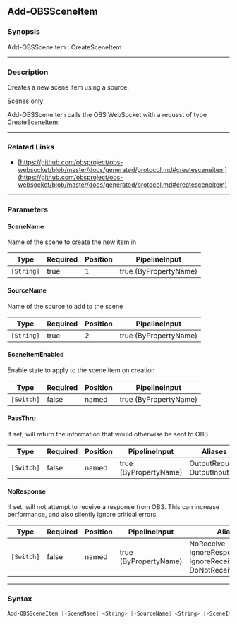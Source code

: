 Add-OBSSceneItem
----------------




### Synopsis
Add-OBSSceneItem : CreateSceneItem



---


### Description

Creates a new scene item using a source.

Scenes only


Add-OBSSceneItem calls the OBS WebSocket with a request of type CreateSceneItem.



---


### Related Links
* [https://github.com/obsproject/obs-websocket/blob/master/docs/generated/protocol.md#createsceneitem](https://github.com/obsproject/obs-websocket/blob/master/docs/generated/protocol.md#createsceneitem)





---


### Parameters
#### **SceneName**

Name of the scene to create the new item in






|Type      |Required|Position|PipelineInput        |
|----------|--------|--------|---------------------|
|`[String]`|true    |1       |true (ByPropertyName)|



#### **SourceName**

Name of the source to add to the scene






|Type      |Required|Position|PipelineInput        |
|----------|--------|--------|---------------------|
|`[String]`|true    |2       |true (ByPropertyName)|



#### **SceneItemEnabled**

Enable state to apply to the scene item on creation






|Type      |Required|Position|PipelineInput        |
|----------|--------|--------|---------------------|
|`[Switch]`|false   |named   |true (ByPropertyName)|



#### **PassThru**

If set, will return the information that would otherwise be sent to OBS.






|Type      |Required|Position|PipelineInput        |Aliases                      |
|----------|--------|--------|---------------------|-----------------------------|
|`[Switch]`|false   |named   |true (ByPropertyName)|OutputRequest<br/>OutputInput|



#### **NoResponse**

If set, will not attempt to receive a response from OBS.
This can increase performance, and also silently ignore critical errors






|Type      |Required|Position|PipelineInput        |Aliases                                                                |
|----------|--------|--------|---------------------|-----------------------------------------------------------------------|
|`[Switch]`|false   |named   |true (ByPropertyName)|NoReceive<br/>IgnoreResponse<br/>IgnoreReceive<br/>DoNotReceiveResponse|





---


### Syntax
```PowerShell
Add-OBSSceneItem [-SceneName] <String> [-SourceName] <String> [-SceneItemEnabled] [-PassThru] [-NoResponse] [<CommonParameters>]
```
